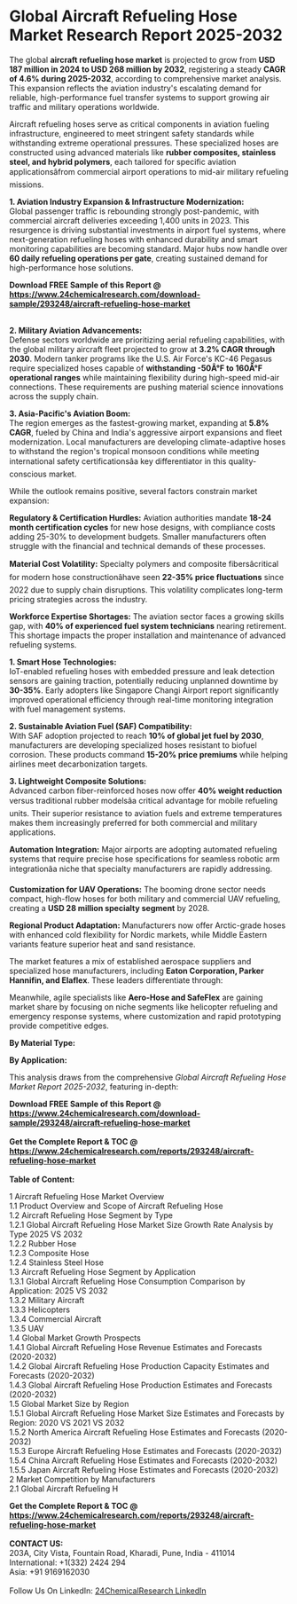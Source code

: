 <h1>Global Aircraft Refueling Hose Market Research Report 2025-2032</h1><p>The global <strong>aircraft refueling hose market</strong> is projected to grow from <strong>USD 187 million in 2024 to USD 268 million by 2032</strong>, registering a steady <strong>CAGR of 4.6% during 2025-2032</strong>, according to comprehensive market analysis. This expansion reflects the aviation industry's escalating demand for reliable, high-performance fuel transfer systems to support growing air traffic and military operations worldwide.</p><p>Aircraft refueling hoses serve as critical components in aviation fueling infrastructure, engineered to meet stringent safety standards while withstanding extreme operational pressures. These specialized hoses are constructed using advanced materials like <strong>rubber composites, stainless steel, and hybrid polymers</strong>, each tailored for specific aviation applicationsâfrom commercial airport operations to mid-air military refueling missions.</p><p><strong>1. Aviation Industry Expansion &amp; Infrastructure Modernization:</strong><br>
Global passenger traffic is rebounding strongly post-pandemic, with commercial aircraft deliveries exceeding 1,400 units in 2023. This resurgence is driving substantial investments in airport fuel systems, where next-generation refueling hoses with enhanced durability and smart monitoring capabilities are becoming standard. Major hubs now handle over <strong>60 daily refueling operations per gate</strong>, creating sustained demand for high-performance hose solutions.</p><div><b>Download FREE Sample of this Report @ 
            <a href="https://www.24chemicalresearch.com/download-sample/293248/aircraft-refueling-hose-market">
            https://www.24chemicalresearch.com/download-sample/293248/aircraft-refueling-hose-market</a></b></div><br><p><strong>2. Military Aviation Advancements:</strong><br>
Defense sectors worldwide are prioritizing aerial refueling capabilities, with the global military aircraft fleet projected to grow at <strong>3.2% CAGR through 2030</strong>. Modern tanker programs like the U.S. Air Force's KC-46 Pegasus require specialized hoses capable of <strong>withstanding -50Â°F to 160Â°F operational ranges</strong> while maintaining flexibility during high-speed mid-air connections. These requirements are pushing material science innovations across the supply chain.</p><p><strong>3. Asia-Pacific's Aviation Boom:</strong><br>
The region emerges as the fastest-growing market, expanding at <strong>5.8% CAGR</strong>, fueled by China and India's aggressive airport expansions and fleet modernization. Local manufacturers are developing climate-adaptive hoses to withstand the region's tropical monsoon conditions while meeting international safety certificationsâa key differentiator in this quality-conscious market.</p><p>While the outlook remains positive, several factors constrain market expansion:</p><p><strong>Regulatory &amp; Certification Hurdles:</strong> Aviation authorities mandate <strong>18-24 month certification cycles</strong> for new hose designs, with compliance costs adding 25-30% to development budgets. Smaller manufacturers often struggle with the financial and technical demands of these processes.</p><p><strong>Material Cost Volatility:</strong> Specialty polymers and composite fibersâcritical for modern hose constructionâhave seen <strong>22-35% price fluctuations</strong> since 2022 due to supply chain disruptions. This volatility complicates long-term pricing strategies across the industry.</p><p><strong>Workforce Expertise Shortages:</strong> The aviation sector faces a growing skills gap, with <strong>40% of experienced fuel system technicians</strong> nearing retirement. This shortage impacts the proper installation and maintenance of advanced refueling systems.</p><p><strong>1. Smart Hose Technologies:</strong><br>
IoT-enabled refueling hoses with embedded pressure and leak detection sensors are gaining traction, potentially reducing unplanned downtime by <strong>30-35%</strong>. Early adopters like Singapore Changi Airport report significantly improved operational efficiency through real-time monitoring integration with fuel management systems.</p><p><strong>2. Sustainable Aviation Fuel (SAF) Compatibility:</strong><br>
With SAF adoption projected to reach <strong>10% of global jet fuel by 2030</strong>, manufacturers are developing specialized hoses resistant to biofuel corrosion. These products command <strong>15-20% price premiums</strong> while helping airlines meet decarbonization targets.</p><p><strong>3. Lightweight Composite Solutions:</strong><br>
Advanced carbon fiber-reinforced hoses now offer <strong>40% weight reduction</strong> versus traditional rubber modelsâa critical advantage for mobile refueling units. Their superior resistance to aviation fuels and extreme temperatures makes them increasingly preferred for both commercial and military applications.</p><p><strong>Automation Integration:</strong> Major airports are adopting automated refueling systems that require precise hose specifications for seamless robotic arm integrationâa niche that specialty manufacturers are rapidly addressing.</p><p><strong>Customization for UAV Operations:</strong> The booming drone sector needs compact, high-flow hoses for both military and commercial UAV refueling, creating a <strong>USD 28 million specialty segment</strong> by 2028.</p><p><strong>Regional Product Adaptation:</strong> Manufacturers now offer Arctic-grade hoses with enhanced cold flexibility for Nordic markets, while Middle Eastern variants feature superior heat and sand resistance.</p><p>The market features a mix of established aerospace suppliers and specialized hose manufacturers, including <strong>Eaton Corporation, Parker Hannifin, and Elaflex</strong>. These leaders differentiate through:</p><p>Meanwhile, agile specialists like <strong>Aero-Hose and SafeFlex</strong> are gaining market share by focusing on niche segments like helicopter refueling and emergency response systems, where customization and rapid prototyping provide competitive edges.</p><p><strong>By Material Type:</strong></p><p><strong>By Application:</strong></p><p>This analysis draws from the comprehensive <em>Global Aircraft Refueling Hose Market Report 2025-2032</em>, featuring in-depth:
</p><div><b>Download FREE Sample of this Report @ 
            <a href="https://www.24chemicalresearch.com/download-sample/293248/aircraft-refueling-hose-market">
            https://www.24chemicalresearch.com/download-sample/293248/aircraft-refueling-hose-market</a></b></div><br><div><b>Get the Complete Report & TOC @ 
            <a href="https://www.24chemicalresearch.com/reports/293248/aircraft-refueling-hose-market">
            https://www.24chemicalresearch.com/reports/293248/aircraft-refueling-hose-market</a></b></div><br>
            <b>Table of Content:</b><p>1 Aircraft Refueling Hose Market Overview<br />
    1.1 Product Overview and Scope of Aircraft Refueling Hose<br />
    1.2 Aircraft Refueling Hose Segment by Type<br />
        1.2.1 Global Aircraft Refueling Hose Market Size Growth Rate Analysis by Type 2025 VS 2032<br />
        1.2.2 Rubber Hose<br />
        1.2.3 Composite Hose<br />
        1.2.4 Stainless Steel Hose<br />
    1.3 Aircraft Refueling Hose Segment by Application<br />
        1.3.1 Global Aircraft Refueling Hose Consumption Comparison by Application: 2025 VS 2032<br />
        1.3.2 Military Aircraft<br />
        1.3.3 Helicopters<br />
        1.3.4 Commercial Aircraft<br />
        1.3.5 UAV<br />
    1.4 Global Market Growth Prospects<br />
        1.4.1 Global Aircraft Refueling Hose Revenue Estimates and Forecasts (2020-2032)<br />
        1.4.2 Global Aircraft Refueling Hose Production Capacity Estimates and Forecasts (2020-2032)<br />
        1.4.3 Global Aircraft Refueling Hose Production Estimates and Forecasts (2020-2032)<br />
    1.5 Global Market Size by Region<br />
        1.5.1 Global Aircraft Refueling Hose Market Size Estimates and Forecasts by Region: 2020 VS 2021 VS 2032<br />
        1.5.2 North America Aircraft Refueling Hose Estimates and Forecasts (2020-2032)<br />
        1.5.3 Europe Aircraft Refueling Hose Estimates and Forecasts (2020-2032)<br />
        1.5.4 China Aircraft Refueling Hose Estimates and Forecasts (2020-2032)<br />
        1.5.5 Japan Aircraft Refueling Hose Estimates and Forecasts (2020-2032)<br />
2 Market Competition by Manufacturers<br />
    2.1 Global Aircraft Refueling H</p><div><b>Get the Complete Report & TOC @ 
            <a href="https://www.24chemicalresearch.com/reports/293248/aircraft-refueling-hose-market">
            https://www.24chemicalresearch.com/reports/293248/aircraft-refueling-hose-market</a></b></div><br><b>CONTACT US:</b><br>
            203A, City Vista, Fountain Road, Kharadi, Pune, India - 411014<br>
            International: +1(332) 2424 294<br>
            Asia: +91 9169162030 <br><br>
            Follow Us On LinkedIn: <a href="https://www.linkedin.com/company/24chemicalresearch/">24ChemicalResearch LinkedIn</a>